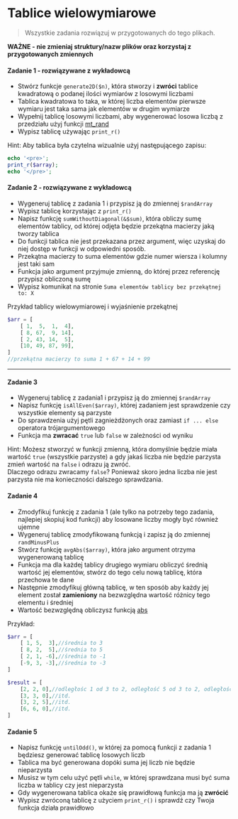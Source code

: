 #  Tablice wielowymiarowe

> Wszystkie zadania rozwiązuj w przygotowanych do tego plikach.

**WAŻNE -  nie zmieniaj struktury/nazw plików oraz korzystaj z przygotowanych zmiennych**

#### Zadanie 1 - rozwiązywane z wykładowcą

* Stwórz funkcje `generate2D($n)`, która stworzy i **zwróci** tablice kwadratową o podanej ilości wymiarów z losowymi liczbami
* Tablica kwadratowa to taka, w której liczba elementów pierwsze wymiaru jest taka sama jak elementów w drugim wymiarze
* Wypełnij tablicę losowymi liczbami, aby wygenerować losowa liczbą z przedziału użyj funkcji [mt_rand][mt_rand]
* Wypisz tablicę używając `print_r()`

Hint: Aby tablica była czytelna wizualnie użyj następującego zapisu:

```php
echo '<pre>';
print_r($array);
echo '</pre>';
```

#### Zadanie 2 - rozwiązywane z wykładowcą

* Wygeneruj tablicę z zadania 1 i przypisz ją do zmiennej `$randArray`
* Wypisz tablicę korzystając z `print_r()`
* Napisz funkcję `sumWithoutDiagonal(&$sum)`, która obliczy sumę elementów tablicy, od której odjęta będzie przekątna macierzy jaką tworzy tablica
* Do funkcji tablica nie jest przekazana przez argument, więc uzyskaj do niej dostęp w funkcji w odpowiedni sposób.
* Przekątna macierzy to suma elementów gdzie numer wiersza i kolumny jest taki sam
* Funkcja jako argument przyjmuje zmienną, do której przez referencję przypisz obliczoną sumę
* Wypisz komunikat na stronie `Suma elementów tablicy bez przekątnej to: X`

Przykład tablicy wielowymiarowej i wyjaśnienie przekątnej

```php
$arr = [
    [ 1,  5,  1,  4],
    [ 8, 67,  9, 14],
    [ 2, 43, 14,  5],
    [10, 49, 87, 99],
]
//przekątna macierzy to suma 1 + 67 + 14 + 99
```

-------------------------------------------------------------------------------

#### Zadanie 3

* Wygeneruj tablicę z zadania1 i przypisz ją do zmiennej `$randArray`
* Napisz funkcję `isAllEven($array)`, której zadaniem jest sprawdzenie czy wszystkie elementy są parzyste
* Do sprawdzenia użyj pętli zagnieżdżonych oraz zamiast `if ... else` operatora trójargumentowego
* Funkcja ma **zwracać** `true` lub `false` w zależności od wyniku

Hint: Możesz stworzyć w funkcji zmienną, która domyślnie będzie miała wartość `true` (wszystkie parzyste) a gdy jakaś liczba nie będzie parzysta zmień wartość na `false` i odrazu ją zwróć.  
Dlaczego odrazu zwracamy `false`? Ponieważ skoro jedna liczba nie jest parzysta nie ma konieczności dalszego sprawdzania.

#### Zadanie 4

* Zmodyfikuj funkcję z zadania 1 (ale tylko na potrzeby tego zadania, najlepiej skopiuj kod funkcji) aby losowane liczby mogły być również ujemne
* Wygeneruj tablicę zmodyfikowaną funkcją i zapisz ją do zmiennej `randMinusPlus`
* Stwórz funkcję `avgAbs($array)`, która jako argument otrzyma wygenerowaną tablicę
* Funkcja ma dla każdej tablicy drugiego wymiaru obliczyć średnią wartość jej elementów, stwórz do tego celu nową tablicę, która przechowa te dane
* Następnie zmodyfikuj główną tablicę, w ten sposób aby każdy jej element został **zamieniony** na bezwzględna wartość różnicy tego elementu i średniej
* Wartość bezwzględną obliczysz funkcją [abs][abs]

Przykład:
```php
$arr = [
    [ 1, 5,  3],//średnia to 3
    [ 8, 2,  5],//średnia to 5
    [ 2, 1, -6],//średnia to -1
    [-9, 3, -3],//średnia to -3
]

$result = [
    [2, 2, 0],//odległośc 1 od 3 to 2, odległość 5 od 3 to 2, odległość 3 od 3 to 0
    [3, 3, 0],//itd.
    [3, 2, 5],//itd.
    [6, 6, 0],//itd.
]
```
#### Zadanie 5

* Napisz funkcję `untilOdd()`, w której za pomocą funkcji z zadania 1 będziesz generować tablicę losowych liczb
* Tablica ma być generowana dopóki suma jej liczb nie będzie nieparzysta
* Musisz w tym celu użyć pętli `while`, w której sprawdzana musi być suma liczba w tablicy czy jest nieparzysta
* Gdy wygenerowana tablica okaże się prawidłową funkcja ma ją **zwrócić**
* Wypisz zwróconą tablicę z użyciem `print_r()` i sprawdź czy Twoja funkcja działa prawidłowo


<!--Links-->
[mt_rand]: https://secure.php.net/manual/en/function.mt-rand.php
[abs]: https://secure.php.net/manual/en/function.abs.php
